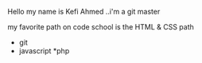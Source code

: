 Hello my name is Kefi Ahmed ..i'm a git master

my favorite path on code school is the HTML & CSS path

* git
* javascript
*php
